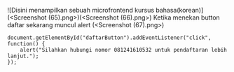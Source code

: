![Disini menampilkan sebuah microfrontend kursus bahasa(korean)] (<Screenshot (65).png>)(<Screenshot (66).png>)
Ketika menekan button daftar sekarang muncul alert (<Screenshot (67).png>)

```
document.getElementById("daftarButton").addEventListener("click", function() {
    alert("Silahkan hubungi nomor 081241610532 untuk pendaftaran lebih lanjut.");
});
```
